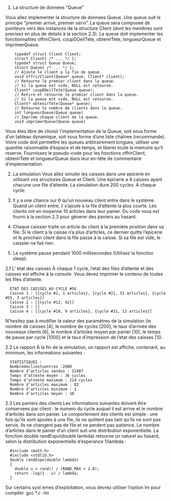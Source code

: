 1. La structure de donnees “Queue”

  Vous allez implementer la structure de donnees Queue. Une queue suit le principe “premier arrive, premier servi”.
  La queue sera composee de pointeurs vers des instances de la structure Client (dont les membres sont precises en plus de details à la section 2.3). La queue doit implementer les fonctionnalites offrirClient, coupDOeilTete, obtenirTete, longueurQueue et imprimerQueue.
  
        typedef struct Client Client;
        struct Client{ /* ... */ };
        typedef struct Queue Queue;
        struct Queue{ /* ... */ };
        // Ajoute le client a la fin de queue.
        void offrirClient(Queue* queue, Client* client);
        // Retourne le premier client dans la queue.
        // Si la queue est vide, NULL est retourne.
        Client* coupDOeilTete(Queue queue);
        // Retire et retourne le premier client dans la queue.
        // Si la queue est vide, NULL est retourne.
        Client* obtenirTete(Queue* queue);
        // Retourne le nombre de clients dans la queue.
        int longueurQueue(Queue queue)
        // Imprime chaque client de la queue.
        void imprimerQueue(Queue queue)
  
  Vous êtes libre de choisir l’implementation de la Queue, soit sous forme d’un tableau dynamique, soit sous forme d’une liste chaînee (recommande). Votre code doit permettre les queues arbitrairement longues, utiliser une quantite raisonnable d’espace et de temps, et liberer toute la memoire qu’il reserve.
  Fournissez le pseudo-code pour les fonctions offrirClient, obtenirTete et longueurQueue dans leur en-tête de commentaire d’implementation.


2. La simulation
  Vous allez simuler les caisses dans une epicerie en utilisant vos structures Queue et Client. Une ́epicerie a 4 caisses ayant chacune une file d’attente.
  La simulation dure 200 cycles. À chaque cycle:  
  
  1. Il y a une chance sur 6 qu’un nouveau client entre dans le système. Quand un client entre, il s’ajoute à la file d’attente la plus courte. Les clients ont en moyenne 10 articles dans leur panier. Du code vous est fourni à la section 2.3 pour génerer des paniers au hasard.
  2. Chaque caissier traite un article du client à la première position dans sa file. Si le client à la caisse n’a plus d’articles, ce dernier quitte l’epicerie et le prochain client dans la file passe à la caisse. Si sa file est vide, le caissier ne fait rien.
  3. Le système pause pendant 1000 millisecondes (Utilisez la fonction sleep).

2.1 L’ ́etat des caisses
  À chaque 1 cycle, l’etat des files d’attente et des caisses est affiche à la console. Vous devez imprimer le contenu de toutes les files d’attente.

      ÉTAT DES CAISSES AU CYCLE #56
      Caisse 1 : [{cycle #1, 1 articles}, {cycle #21, 51 articles}, {cycle #55, 3 articles}]
      Caisse 2 : [{cycle #12, 42}]
      Caisse 3 : []
      Caisse 4 : [{cycle #18, 9 articles}, {cycle #31, 13 articles}]

  N’hesitez pas à modifier la valeur des paramètres de la simulation (le nombre de caisses [4], le nombre de cycles [200], le taux d’arrivee des nouveaux clients [6], le nombre d’articles moyen par panier [10], le temps de pause par cycle [1000] et le taux d’impression de l’etat des caisses [1]).

2.2 Le rapport
  À la fin de la simulation, un rapport est affiche, contenant, au minimum, les informations suivantes :

      STATISTIQUES :
      Nombredeclientsentres :2000 
      Nombre d’articles vendus : 21487 
      Temps d’attente moyen : 36 cycles 
      Temps d’attente maximum : 214 cycles 
      Nombre d’articles maximum : 82
      Nombre d’articles minimum : 1
      Nombre d’articles moyen : 10

2.3 Les paniers des clients
  Les informations suivantes doivent être conservees par client : le numero du cycle auquel il est arrive et le nombre d’articles dans son panier. Le comportement des clients est simple : une fois qu’ils sont ajoutes à une file, ils ne quittent pas tant qu’ils ne sont pas servis. Ils ne changent pas de file et ne perdent pas patience.
  Le nombre d’articles dans le panier d’un client suit une distribution exponentielle. La fonction double randExpo(double lambda) retourne un naturel au hasard, selon la distribution exponentielle d’esperance 1/lambda :
  
      #include <math.h>
      #include <stdlib.h>
      double randExpo(double lambda)
      {
        double u = rand() / (RAND_MAX + 1.0);
        return -log(1 - u) / lambda;
      }
 
  Sur certains syst`emes d’exploitation, vous devrez utiliser l’option lm pour compiler.
      gcc *.c -lm
  
  
  
  
